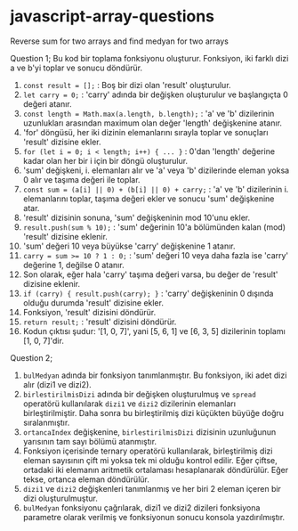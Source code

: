 # javascript-array-questions
Reverse sum for two arrays and find medyan for two arrays

Question 1;
Bu kod bir toplama fonksiyonu oluşturur. Fonksiyon, iki farklı dizi a ve b'yi toplar ve sonucu döndürür. 

1. `const result = [];` : Boş bir dizi olan 'result' oluşturulur.
2. `let carry = 0;` : 'carry' adında bir değişken oluşturulur ve başlangıçta 0 değeri atanır.
3. `const length = Math.max(a.length, b.length);` : 'a' ve 'b' dizilerinin uzunlukları arasından maximum olan değer 'length' değişkenine atanır.
4. 'for' döngüsü, her iki dizinin elemanlarını sırayla toplar ve sonuçları 'result' dizisine ekler.
5. `for (let i = 0; i < length; i++) { ... }` : 0'dan 'length' değerine kadar olan her bir i için bir döngü oluşturulur.
6. 'sum' değişkeni, i. elemanları alır ve 'a' veya 'b' dizilerinde eleman yoksa 0 alır ve taşıma değeri ile toplar.
7. `const sum = (a[i] || 0) + (b[i] || 0) + carry;` : 'a' ve 'b' dizilerinin i. elemanlarını toplar, taşıma değeri ekler ve sonucu 'sum' değişkenine atar.
8. 'result' dizisinin sonuna, 'sum' değişkeninin mod 10'unu ekler.
9. `result.push(sum % 10);` : 'sum' değerinin 10'a bölümünden kalan (mod) 'result' dizisine eklenir.
10. 'sum' değeri 10 veya büyükse 'carry' değişkenine 1 atanır.
11. `carry = sum >= 10 ? 1 : 0;` : 'sum' değeri 10 veya daha fazla ise 'carry' değerine 1, değilse 0 atanır.
12. Son olarak, eğer hala 'carry' taşıma değeri varsa, bu değer de 'result' dizisine eklenir.
13. `if (carry) { result.push(carry); }` : 'carry' değişkeninin 0 dışında olduğu durumda 'result' dizisine ekler.
14. Fonksiyon, 'result' dizisini döndürür.
15. `return result;` : 'result' dizisini döndürür.
16. Kodun çıktısı şudur: '[1, 0, 7]', yani [5, 6, 1] ve [6, 3, 5] dizilerinin toplamı [1, 0, 7]'dir.


Question 2;


1. `bulMedyan` adında bir fonksiyon tanımlanmıştır. Bu fonksiyon, iki adet dizi alır (dizi1 ve dizi2).
2. `birlestirilmisDizi` adında bir değişken oluşturulmuş ve `spread` operatörü kullanılarak `dizi1` ve `dizi2` dizilerinin elemanları birleştirilmiştir. Daha sonra bu birleştirilmiş dizi küçükten büyüğe doğru sıralanmıştır.
3. `ortancaIndex` değişkenine, `birlestirilmisDizi` dizisinin uzunluğunun yarısının tam sayı bölümü atanmıştır.
4. Fonksiyon içerisinde ternary operatörü kullanılarak, birleştirilmiş dizi eleman sayısının çift mi yoksa tek mi olduğu kontrol edilir. Eğer çiftse, ortadaki iki elemanın aritmetik ortalaması hesaplanarak döndürülür. Eğer tekse, ortanca eleman döndürülür.
5. `dizi1` ve `dizi2` değişkenleri tanımlanmış ve her biri 2 eleman içeren bir dizi oluşturulmuştur.
7. `bulMedyan` fonksiyonu çağrılarak, dizi1 ve dizi2 dizileri fonksiyona parametre olarak verilmiş ve fonksiyonun sonucu konsola yazdırılmıştır.

